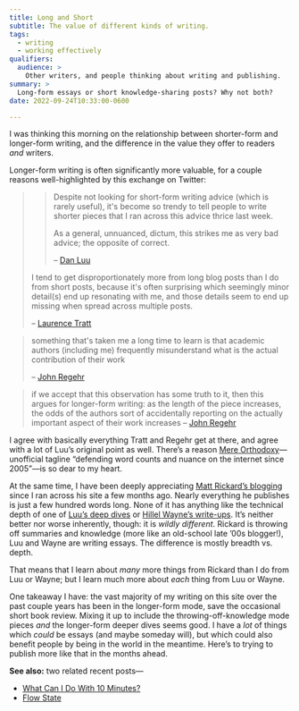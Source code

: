 ```yaml
---
title: Long and Short
subtitle: The value of different kinds of writing.
tags:
  - writing
  - working effectively
qualifiers:
  audience: >
    Other writers, and people thinking about writing and publishing.
summary: >
  Long-form essays or short knowledge-sharing posts? Why not both?
date: 2022-09-24T10:33:00-0600

---
```


I was thinking this morning on the relationship between shorter-form and longer-form writing, and the difference in the value they offer to readers *and* writers.

Longer-form writing is often significantly more valuable, for a couple reasons well-highlighted by this exchange on Twitter:

> > Despite not looking for short-form writing advice (which is rarely useful), it's become so trendy to tell people to write shorter pieces that I ran across this advice thrice last week.
> >
> > As a general, unnuanced, dictum, this strikes me as very bad advice; the opposite of correct.
> >
> > – [Dan Luu](https://twitter.com/danluu/status/1437539076324790274)
>
> I tend to get disproportionately more from long blog posts than I do from short posts, because it's often surprising which seemingly minor detail(s) end up resonating with me, and those details seem to end up missing when spread across multiple posts.
>
> – [Laurence Tratt](https://twitter.com/laurencetratt/status/1437670424070995972)

<!-- -->

> something that's taken me a long time to learn is that academic authors (including me) frequently misunderstand what is the actual contribution of their work
>
> – [John Regehr](https://twitter.com/johnregehr/status/1573153270847410176
)

<!--  -->

> if we accept that this observation has some truth to it, then this argues for longer-form writing: as the length of the piece increases, the odds of the authors sort of accidentally reporting on the actually important aspect of their work increases
> – [John Regehr](https://twitter.com/johnregehr/status/1573153002352951296)

I agree with basically everything Tratt and Regehr get at there, and agree with a lot of Luu’s original point as well. There’s a reason [Mere Orthodoxy][mere-o]—unofficial tagline “defending word counts and nuance on the internet since 2005”—is so dear to my heart.

[mere-o]: https://mereorthodoxy.com

At the same time, I have been deeply appreciating [Matt Rickard’s blogging][mr] since I ran across his site a few months ago. Nearly everything he publishes is just a few hundred words long. None of it has anything like the technical depth of one of [Luu’s deep dives][luu] or [Hillel Wayne’s write-ups][wayne]. It’s neither better nor worse inherently, though: it is *wildly different*. Rickard is throwing off summaries and knowledge (more like an old-school late ’00s blogger!), Luu and Wayne are writing essays. The difference is mostly breadth vs. depth.

[mr]: https://matt-rickard.com
[luu]: https://danluu.com
[wayne]: https://www.hillelwayne.com

That means that I learn about *many* more things from Rickard than I do from Luu or Wayne; but I learn much more about *each* thing from Luu or Wayne.

One takeaway I have: the vast majority of my writing on this site over the past couple years has been in the longer-form mode, save the occasional short book review. Mixing it up to include the throwing-off-knowledge mode pieces *and* the longer-form deeper dives seems good. I have a *lot* of things which *could* be essays (and maybe someday will), but which could also benefit people by being in the world in the meantime. Here’s to trying to publish more like that in the months ahead.

**See also:** two related recent posts—

- [What Can I Do With 10 Minutes?][10]
- [Flow State][flow]

[10]: https://v5.chriskrycho.com/journal/what-i-can-i-do-with-10-minutes/
[flow]: https://v5.chriskrycho.com/journal/flow-state/
